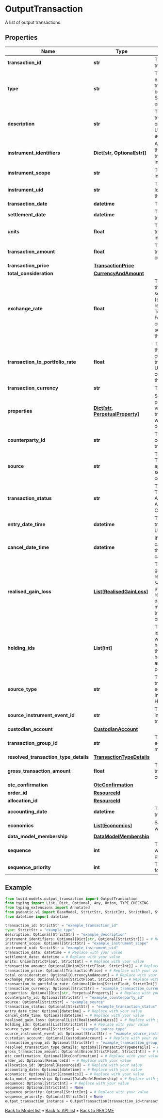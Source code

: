 # OutputTransaction

A list of output transactions.
## Properties
Name | Type | Description | Notes
------------ | ------------- | ------------- | -------------
**transaction_id** | **str** | The unique identifier for the transaction. | 
**type** | **str** | The type of the transaction e.g. &#39;Buy&#39;, &#39;Sell&#39;. The transaction type should have been pre-configured via the System Configuration API endpoint. | 
**description** | **str** | The description of the transaction. This only exists on transactions generated by LUSID e.g. a holdings adjustment transaction. | [optional] 
**instrument_identifiers** | **Dict[str, Optional[str]]** | A set of instrument identifiers that can resolve the transaction to a unique instrument. | [optional] 
**instrument_scope** | **str** | The scope in which the instrument lies. | [optional] 
**instrument_uid** | **str** | The unique Lusid Instrument Id (LUID) of the instrument that the transaction is in. | 
**transaction_date** | **datetime** | The date of the transaction. | 
**settlement_date** | **datetime** | The settlement date of the transaction. | 
**units** | **float** | The number of units transacted in the associated instrument. | 
**transaction_amount** | **float** | The total value of the transaction in the transaction currency. | [optional] 
**transaction_price** | [**TransactionPrice**](TransactionPrice.md) |  | [optional] 
**total_consideration** | [**CurrencyAndAmount**](CurrencyAndAmount.md) |  | [optional] 
**exchange_rate** | **float** | The exchange rate between the transaction and settlement currency (settlement currency being represented by the TotalConsideration.Currency). For example if the transaction currency is in USD and the settlement currency is in GBP this this the USD/GBP rate. | [optional] 
**transaction_to_portfolio_rate** | **float** | The exchange rate between the transaction and portfolio currency. For example if the transaction currency is in USD and the portfolio currency is in GBP this this the USD/GBP rate. | [optional] 
**transaction_currency** | **str** | The transaction currency. | [optional] 
**properties** | [**Dict[str, PerpetualProperty]**](PerpetualProperty.md) | Set of unique transaction properties and associated values to stored with the transaction. Each property will be from the &#39;Transaction&#39; domain. | [optional] 
**counterparty_id** | **str** | The identifier for the counterparty of the transaction. | [optional] 
**source** | **str** | The source of the transaction. This is used to look up the appropriate transaction group set in the transaction type configuration. | [optional] 
**transaction_status** | **str** | The status of the transaction. The available values are: Active, Amended, Cancelled, ActiveReversal, ActiveTrueUp, CancelledTrueUp | [optional] 
**entry_date_time** | **datetime** | The asAt datetime that the transaction was added to LUSID. | [optional] 
**cancel_date_time** | **datetime** | If the transaction has been cancelled, the asAt datetime that the transaction was cancelled. | [optional] 
**realised_gain_loss** | [**List[RealisedGainLoss]**](RealisedGainLoss.md) | The collection of realised gains or losses resulting from relevant transactions e.g. a sale transaction. The cost used in calculating the realised gain or loss is determined by the accounting method defined when the transaction portfolio is created. | [optional] 
**holding_ids** | **List[int]** | The collection of single identifiers for the holding within the portfolio. The holdingId is constructed from the LusidInstrumentId, sub-holding keys and currrency and is unique within the portfolio. | [optional] 
**source_type** | **str** | The type of source that the transaction originated from, eg: InputTransaction, InstrumentEvent, HoldingAdjustment | [optional] 
**source_instrument_event_id** | **str** | The unique ID of the instrument event that the transaction is related to. | [optional] 
**custodian_account** | [**CustodianAccount**](CustodianAccount.md) |  | [optional] 
**transaction_group_id** | **str** | The identifier for grouping economic events across multiple transactions | [optional] 
**resolved_transaction_type_details** | [**TransactionTypeDetails**](TransactionTypeDetails.md) |  | [optional] 
**gross_transaction_amount** | **float** | The total gross value of the transaction in the transaction currency. | [optional] 
**otc_confirmation** | [**OtcConfirmation**](OtcConfirmation.md) |  | [optional] 
**order_id** | [**ResourceId**](ResourceId.md) |  | [optional] 
**allocation_id** | [**ResourceId**](ResourceId.md) |  | [optional] 
**accounting_date** | **datetime** | The accounting date of the transaction. | [optional] 
**economics** | [**List[Economics]**](Economics.md) | Set of economic data related with the transaction impacts. | [optional] 
**data_model_membership** | [**DataModelMembership**](DataModelMembership.md) |  | [optional] 
**sequence** | **int** | The sequential position in which this transaction was processed. | [optional] 
**sequence_priority** | **int** | The calculated priority level for this transaction. | [optional] 
## Example

```python
from lusid.models.output_transaction import OutputTransaction
from typing import List, Dict, Optional, Any, Union, TYPE_CHECKING
from typing_extensions import Annotated
from pydantic.v1 import BaseModel, StrictStr, StrictInt, StrictBool, StrictFloat, StrictBytes, Field, validator, ValidationError, conlist, constr
from datetime import datetime

transaction_id: StrictStr = "example_transaction_id"
type: StrictStr = "example_type"
description: Optional[StrictStr] = "example_description"
instrument_identifiers: Optional[Dict[str, Optional[StrictStr]]] = # Replace with your value
instrument_scope: Optional[StrictStr] = "example_instrument_scope"
instrument_uid: StrictStr = "example_instrument_uid"
transaction_date: datetime = # Replace with your value
settlement_date: datetime = # Replace with your value
units: Union[StrictFloat, StrictInt] = # Replace with your value
transaction_amount: Optional[Union[StrictFloat, StrictInt]] = # Replace with your value
transaction_price: Optional[TransactionPrice] = # Replace with your value
total_consideration: Optional[CurrencyAndAmount] = # Replace with your value
exchange_rate: Optional[Union[StrictFloat, StrictInt]] = # Replace with your value
transaction_to_portfolio_rate: Optional[Union[StrictFloat, StrictInt]] = # Replace with your value
transaction_currency: Optional[StrictStr] = "example_transaction_currency"
properties: Optional[Dict[str, PerpetualProperty]] = # Replace with your value
counterparty_id: Optional[StrictStr] = "example_counterparty_id"
source: Optional[StrictStr] = "example_source"
transaction_status: Optional[StrictStr] = "example_transaction_status"
entry_date_time: Optional[datetime] = # Replace with your value
cancel_date_time: Optional[datetime] = # Replace with your value
realised_gain_loss: Optional[List[RealisedGainLoss]] = # Replace with your value
holding_ids: Optional[List[StrictInt]] = # Replace with your value
source_type: Optional[StrictStr] = "example_source_type"
source_instrument_event_id: Optional[StrictStr] = "example_source_instrument_event_id"
custodian_account: Optional[CustodianAccount] = # Replace with your value
transaction_group_id: Optional[StrictStr] = "example_transaction_group_id"
resolved_transaction_type_details: Optional[TransactionTypeDetails] = # Replace with your value
gross_transaction_amount: Optional[Union[StrictFloat, StrictInt]] = # Replace with your value
otc_confirmation: Optional[OtcConfirmation] = # Replace with your value
order_id: Optional[ResourceId] = # Replace with your value
allocation_id: Optional[ResourceId] = # Replace with your value
accounting_date: Optional[datetime] = # Replace with your value
economics: Optional[List[Economics]] = # Replace with your value
data_model_membership: Optional[DataModelMembership] = # Replace with your value
sequence: Optional[StrictInt] = # Replace with your value
sequence: Optional[StrictInt] = None
sequence_priority: Optional[StrictInt] = # Replace with your value
sequence_priority: Optional[StrictInt] = None
output_transaction_instance = OutputTransaction(transaction_id=transaction_id, type=type, description=description, instrument_identifiers=instrument_identifiers, instrument_scope=instrument_scope, instrument_uid=instrument_uid, transaction_date=transaction_date, settlement_date=settlement_date, units=units, transaction_amount=transaction_amount, transaction_price=transaction_price, total_consideration=total_consideration, exchange_rate=exchange_rate, transaction_to_portfolio_rate=transaction_to_portfolio_rate, transaction_currency=transaction_currency, properties=properties, counterparty_id=counterparty_id, source=source, transaction_status=transaction_status, entry_date_time=entry_date_time, cancel_date_time=cancel_date_time, realised_gain_loss=realised_gain_loss, holding_ids=holding_ids, source_type=source_type, source_instrument_event_id=source_instrument_event_id, custodian_account=custodian_account, transaction_group_id=transaction_group_id, resolved_transaction_type_details=resolved_transaction_type_details, gross_transaction_amount=gross_transaction_amount, otc_confirmation=otc_confirmation, order_id=order_id, allocation_id=allocation_id, accounting_date=accounting_date, economics=economics, data_model_membership=data_model_membership, sequence=sequence, sequence_priority=sequence_priority)

```

[Back to Model list](../README.md#documentation-for-models) &#8226; [Back to API list](../README.md#documentation-for-api-endpoints) &#8226; [Back to README](../README.md)

